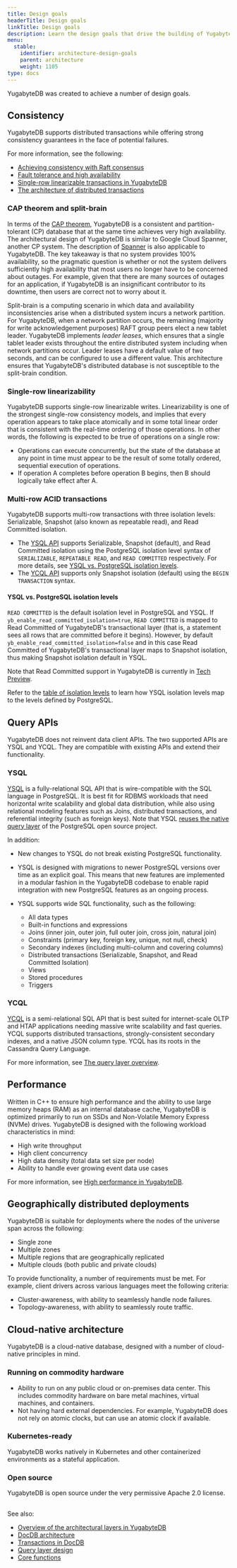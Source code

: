 ```yaml
---
title: Design goals
headerTitle: Design goals
linkTitle: Design goals
description: Learn the design goals that drive the building of YugabyteDB.
menu:
  stable:
    identifier: architecture-design-goals
    parent: architecture
    weight: 1105
type: docs
---
```


YugabyteDB was created to achieve a number of design goals.

## Consistency

YugabyteDB supports distributed transactions while offering strong consistency guarantees in the face of potential failures.

For more information, see the following:

- [Achieving consistency with Raft consensus](../docdb-replication/replication/)
- [Fault tolerance and high availability](../core-functions/high-availability/)
- [Single-row linearizable transactions in YugabyteDB](../transactions/single-row-transactions/)
- [The architecture of distributed transactions](../transactions/distributed-txns/)

### CAP theorem and split-brain

In terms of the [CAP theorem](https://en.wikipedia.org/wiki/CAP_theorem), YugabyteDB is a consistent and partition-tolerant (CP) database that at the same time achieves very high availability. The architectural design of YugabyteDB is similar to Google Cloud Spanner, another CP system. The description of [Spanner](https://cloudplatform.googleblog.com/2017/02/inside-Cloud-Spanner-and-the-CAP-Theorem.html) is also applicable to YugabyteDB. The key takeaway is that no system provides 100% availability, so the pragmatic question is whether or not the system delivers sufficiently high availability that most users no longer have to be concerned about outages. For example, given that there are many sources of outages for an application, if YugabyteDB is an insignificant contributor to its downtime, then users are correct not to worry about it.

Split-brain is a computing scenario in which data and availability inconsistencies arise when a distributed system incurs a network partition. For YugabyteDB, when a network partition occurs, the remaining (majority for write acknowledgement purposes) RAFT group peers elect a new tablet leader. YugabyteDB implements _leader leases_, which ensures that a single tablet leader exists throughout the entire distributed system including when network partitions occur. Leader leases have a default value of two seconds, and can be configured to use a different value. This architecture ensures that YugabyteDB's distributed database is not susceptible to the split-brain condition.

### Single-row linearizability

YugabyteDB supports single-row linearizable writes. Linearizability is one of the strongest single-row consistency models, and implies that every operation appears to take place atomically and in some total linear order that is consistent with the real-time ordering of those operations. In other words, the following is expected to be true of operations on a single row:

- Operations can execute concurrently, but the state of the database at any point in time must appear to be the result of some totally ordered, sequential execution of operations.
- If operation A completes before operation B begins, then B should logically take effect after A.

### Multi-row ACID transactions

YugabyteDB supports multi-row transactions with three isolation levels: Serializable, Snapshot (also known as repeatable read), and Read Committed isolation.

- The [YSQL API](../../api/ysql/) supports Serializable, Snapshot (default), and Read Committed isolation using the PostgreSQL isolation level syntax of `SERIALIZABLE`, `REPEATABLE READ`, and `READ COMMITTED` respectively. For more details, see [YSQL vs. PostgreSQL isolation levels](#ysql-vs-postgresql-isolation-levels).
- The [YCQL API](../../api/ycql/dml_transaction/) supports only Snapshot isolation (default) using the `BEGIN TRANSACTION` syntax.

#### YSQL vs. PostgreSQL isolation levels

`READ COMMITTED` is the default isolation level in PostgreSQL and YSQL. If `yb_enable_read_committed_isolation=true`, `READ COMMITTED` is mapped to Read Committed of YugabyteDB's transactional layer (that is, a statement sees all rows that are committed before it begins). However, by default `yb_enable_read_committed_isolation=false` and in this case Read Committed of YugabyteDB's transactional layer maps to Snapshot isolation, thus making Snapshot isolation default in YSQL.

Note that Read Committed support in YugabyteDB is currently in [Tech Preview](/preview/releases/versioning/#feature-availability).

Refer to the [table of isolation levels](/preview/explore/transactions/isolation-levels/) to learn how YSQL isolation levels map to the levels defined by PostgreSQL.

## Query APIs

YugabyteDB does not reinvent data client APIs. The two supported APIs are YSQL and YCQL. They are compatible with existing APIs and extend their functionality.

### YSQL

[YSQL](../../api/ysql/) is a fully-relational SQL API that is wire-compatible with the SQL language in PostgreSQL. It is best fit for RDBMS workloads that need horizontal write scalability and global data distribution, while also using relational modeling features such as Joins, distributed transactions, and referential integrity (such as foreign keys). Note that YSQL [reuses the native query layer](https://www.yugabyte.com/blog/why-we-built-yugabytedb-by-reusing-the-postgresql-query-layer/) of the PostgreSQL open source project.

In addition:

- New changes to YSQL do not break existing PostgreSQL functionality.

- YSQL is designed with migrations to newer PostgreSQL versions over time as an explicit goal. This means that new features are implemented in a modular fashion in the YugabyteDB codebase to enable rapid integration with new PostgreSQL features as an ongoing process.

- YSQL supports wide SQL functionality, such as the following:
  - All data types
  - Built-in functions and expressions
  - Joins (inner join, outer join, full outer join, cross join, natural join)
  - Constraints (primary key, foreign key, unique, not null, check)
  - Secondary indexes (including multi-column and covering columns)
  - Distributed transactions (Serializable, Snapshot, and Read Committed Isolation)
  - Views
  - Stored procedures
  - Triggers

### YCQL

[YCQL](../../api/ycql/) is a semi-relational SQL API that is best suited for internet-scale OLTP and HTAP applications needing massive write scalability and fast queries. YCQL supports distributed transactions, strongly-consistent secondary indexes, and a native JSON column type. YCQL has its roots in the Cassandra Query Language.

For more information, see [The query layer overview](../query-layer/overview/).

## Performance

Written in C++ to ensure high performance and the ability to use large memory heaps (RAM) as an internal database cache, YugabyteDB is optimized primarily to run on SSDs and Non-Volatile Memory Express (NVMe) drives. YugabyteDB is designed with the following workload characteristics in mind:

- High write throughput
- High client concurrency
- High data density (total data set size per node)
- Ability to handle ever growing event data use cases

For more information, see [High performance in YugabyteDB](../docdb/performance/).

## Geographically distributed deployments

YugabyteDB is suitable for deployments where the nodes of the universe span across the following:

- Single zone
- Multiple zones
- Multiple regions that are geographically replicated
- Multiple clouds (both public and private clouds)

To provide functionality, a number of requirements must be met. For example, client drivers across various languages meet the following criteria:

- Cluster-awareness, with ability to seamlessly handle node failures.
- Topology-awareness, with ability to seamlessly route traffic.

## Cloud-native architecture

YugabyteDB is a cloud-native database, designed with a number of cloud-native principles in mind.

### Running on commodity hardware

- Ability to run on any public cloud or on-premises data center. This includes commodity hardware on bare metal machines, virtual machines, and containers.
- Not having hard external dependencies. For example, YugabyteDB does not rely on atomic clocks, but can use an atomic clock if available.

### Kubernetes-ready

YugabyteDB works natively in Kubernetes and other containerized environments as a stateful application.

### Open source

YugabyteDB is open source under the very permissive Apache 2.0 license.

##

See also:

- [Overview of the architectural layers in YugabyteDB](../layered-architecture/)
- [DocDB architecture](../docdb/)
- [Transactions in DocDB](../transactions/)
- [Query layer design](../query-layer/)
- [Core functions](../core-functions/)
